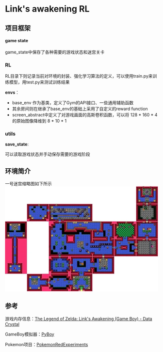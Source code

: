 # Link's awakening RL
## 项目框架

#### game state

game_state中保存了各种需要的游戏状态和迷宫关卡

### RL
RL目录下则记录当前对环境的封装、强化学习算法的定义，可以使用train.py来训练模型，用test.py来测试训练结果

**envs**：
- base_env 作为基类，定义了Gym的API接口、一些通用辅助函数
- 其余房间则在继承了base_env的基础上采用了自定义的reward function
- screen_abstract中定义了对游戏画面的高斯卷积函数，可以将 128 * 160 * 4的原始图像降维到 8 * 10 * 1


### utils
**save_state**:

可以读取游戏状态并手动保存需要的游戏阶段


## 环境简介
一号迷宫缩略图如下所示![迷宫缩略图](img/overview.png)


## 参考

游戏内存信息：[The Legend of Zelda: Link's Awakening (Game Boy) - Data Crystal](https://datacrystal.tcrf.net/wiki/The_Legend_of_Zelda:_Link%27s_Awakening_(Game_Boy))

GameBoy模拟器：[PyBoy](https://github.com/Baekalfen/PyBoy?tab=readme-ov-file)

Pokemon项目：[PokemonRedExperiments](https://github.com/PWhiddy/PokemonRedExperiments/blob/master/v2/red_gym_env_v2.py)